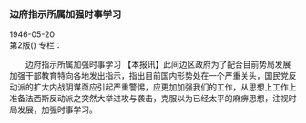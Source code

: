 ### 边府指示所属加强时事学习  

1946-05-20  
第2版()
专栏：

　　边府指示所属加强时事学习
    【本报讯】此间边区政府为了配合目前势局发展加强干部教育特向各地发出指示，指出目前国内形势处在一个严重关头，国民党反动派的扩大内战阴谋亟应引起严重警惕，应更加加强我们的工作，从思想上工作上准备法西斯反动派之突然大举进攻与袭击，克服以为已经太平的麻痹思想，注视时局发展，加强时事学习。  

